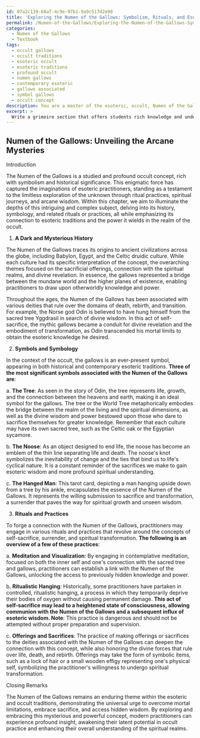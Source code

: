```yaml
---
id: 07a2c139-68af-4c9e-97b1-9a9c517d2e98
title: 'Exploring the Numen of the Gallows: Symbolism, Rituals, and Esoteric Wisdom'
permalink: /Numen-of-the-Gallows/Exploring-the-Numen-of-the-Gallows-Symbolism-Rituals-and-Esoteric-Wisdom/
categories:
  - Numen of the Gallows
  - Textbook
tags:
  - occult gallows
  - occult traditions
  - esoteric occult
  - esoteric traditions
  - profound occult
  - numen gallows
  - contemporary esoteric
  - gallows associated
  - symbol gallows
  - occult concept
description: You are a master of the esoteric, occult, Numen of the Gallows and education, you have written many textbooks on the subject in ways that provide students with rich and deep understanding of the subject. You are being asked to write textbook-like sections on a topic and you do it with full context, explainability, and reliability in accuracy to the true facts of the topic at hand, in a textbook style that a student would easily be able to learn from, in a rich, engaging, and contextual way. Always include relevant context (such as formulas and history), related concepts, and in a way that someone can gain deep insights from.
excerpt: > 
  Write a grimoire section that offers students rich knowledge and understanding of the occult topic, Numen of the Gallows, including its history, symbology, and associated rituals or practices. Provide insights into how this concept is connected with the esoteric traditions and the significance of its power within the realm of the occult.
---
```


## Numen of the Gallows: Unveiling the Arcane Mysteries

Introduction

The Numen of the Gallows is a studied and profound occult concept, rich with symbolism and historical significance. This enigmatic force has captured the imaginations of esoteric practitioners, standing as a testament to the limitless exploration of the unknown through ritual practices, spiritual journeys, and arcane wisdom. Within this chapter, we aim to illuminate the depths of this intriguing and complex subject, delving into its history, symbology, and related rituals or practices, all while emphasizing its connection to esoteric traditions and the power it wields in the realm of the occult.

1. **A Dark and Mysterious History**

The Numen of the Gallows traces its origins to ancient civilizations across the globe, including Babylon, Egypt, and the Celtic druidic culture. While each culture had its specific interpretation of the concept, the overarching themes focused on the sacrificial offerings, connection with the spiritual realms, and divine revelation. In essence, the gallows represented a bridge between the mundane world and the higher planes of existence, enabling practitioners to draw upon otherworldly knowledge and power.

Throughout the ages, the Numen of the Gallows has been associated with various deities that rule over the domains of death, rebirth, and transition. For example, the Norse god Odin is believed to have hung himself from the sacred tree Yggdrasil in search of divine wisdom. In this act of self-sacrifice, the mythic gallows became a conduit for divine revelation and the embodiment of transformation, as Odin transcended his mortal limits to obtain the esoteric knowledge he desired.

2. **Symbols and Symbology**

In the context of the occult, the gallows is an ever-present symbol, appearing in both historical and contemporary esoteric traditions. **Three of the most significant symbols associated with the Numen of the Gallows are**:

a. **The Tree**: As seen in the story of Odin, the tree represents life, growth, and the connection between the heavens and earth, making it an ideal symbol for the gallows. The tree or the World Tree metaphorically embodies the bridge between the realm of the living and the spiritual dimensions, as well as the divine wisdom and power bestowed upon those who dare to sacrifice themselves for greater knowledge. Remember that each culture may have its own sacred tree, such as the Celtic oak or the Egyptian sycamore.

b. **The Noose**: As an object designed to end life, the noose has become an emblem of the thin line separating life and death. The noose's knot symbolizes the inevitability of change and the ties that bind us to life's cyclical nature. It is a constant reminder of the sacrifices we make to gain esoteric wisdom and more profound spiritual understanding.

c. **The Hanged Man**: This tarot card, depicting a man hanging upside down from a tree by his ankle, encapsulates the essence of the Numen of the Gallows. It represents the willing submission to sacrifice and transformation, a surrender that paves the way for spiritual growth and unseen wisdom.

3. **Rituals and Practices**

To forge a connection with the Numen of the Gallows, practitioners may engage in various rituals and practices that revolve around the concepts of self-sacrifice, surrender, and spiritual transformation. **The following is an overview of a few of these practices**:

a. **Meditation and Visualization**: By engaging in contemplative meditation, focused on both the inner self and one's connection with the sacred tree and gallows, practitioners can establish a link with the Numen of the Gallows, unlocking the access to previously hidden knowledge and power.

b. **Ritualistic Hanging**: Historically, some practitioners have partaken in controlled, ritualistic hanging, a process in which they temporarily deprive their bodies of oxygen without causing permanent damage. **This act of self-sacrifice may lead to a heightened state of consciousness, allowing communion with the Numen of the Gallows and a subsequent influx of esoteric wisdom. Note**: This practice is dangerous and should not be attempted without proper preparation and supervision.

c. **Offerings and Sacrifices**: The practice of making offerings or sacrifices to the deities associated with the Numen of the Gallows can deepen the connection with this concept, while also honoring the divine forces that rule over life, death, and rebirth. Offerings may take the form of symbolic items, such as a lock of hair or a small wooden effigy representing one's physical self, symbolizing the practitioner's willingness to undergo spiritual transformation.

Closing Remarks

The Numen of the Gallows remains an enduring theme within the esoteric and occult traditions, demonstrating the universal urge to overcome mortal limitations, embrace sacrifice, and access hidden wisdom. By exploring and embracing this mysterious and powerful concept, modern practitioners can experience profound insight, awakening their latent potential in occult practice and enhancing their overall understanding of the spiritual realms.
